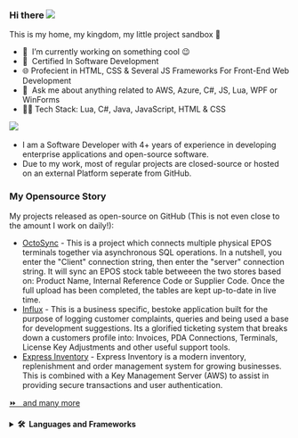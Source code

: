 ### Hi there <a href="http://www.Joelwoods.uk/"><img src="https://media.giphy.com/media/hvRJCLFzcasrR4ia7z/giphy.gif" width="25px"></a>
This is my home, my kingdom, my little project sandbox :rofl:

- 🔭 &nbsp;I’m currently working on something cool :wink:
- 🌱 &nbsp;Certified In Software Development
- 🌐 Profecient in HTML, CSS & Several JS Frameworks For Front-End Web Development
- 💬 &nbsp;Ask me about anything related to AWS, Azure, C#, JS, Lua, WPF or WinForms
- 👨‍💻 Tech Stack: Lua, C#, Java, JavaScript, HTML & CSS

![](https://komarev.com/ghpvc/?username=apollostudios0&color=dc143c&base84817)

- I am a Software Developer with 4+ years of experience in developing enterprise applications and open-source software.
- Due to my work, most of regular projects are closed-source or hosted on an external Platform seperate from GitHub.

### My Opensource Story
My projects released as open-source on GitHub (This is not even close to the amount I work on daily!):
- [OctoSync](https://github.com/NebulaFX/OctoSync) - This is a project which connects multiple physical EPOS terminals together via asynchronous SQL operations. In a nutshell, you enter the "Client" connection string, then enter the "server" connection string. It will sync an EPOS stock table betweeen the two stores based on: Product Name, Internal Reference Code or Supplier Code. Once the full upload has been completed, the tables are kept up-to-date in live time.
- [Influx](https://github.com/NebulaFX/PremierEPOS_InfluxTicketing) - This is a business specific, bestoke application built for the purpose of logging customer complaints, queries and being used a base for development suggestions. Its a glorified ticketing system that breaks down a customers profile into: Invoices, PDA Connections, Terminals, License Key Adjustments and other useful support tools.
-  [Express Inventory](https://github.com/NebulaFX/-In-Dev-Express-Inventory) - Express Inventory is a modern inventory, replenishment and order management system for growing businesses. This is combined with a Key Management Server (AWS) to assist in providing secure transactions and user authentication.

[⏩ &nbsp; and many more](https://github.com/NebulaFX?tab=repositories) 

<details>
  <summary><b>🛠️&nbsp;&nbsp;Languages&nbsp;and&nbsp;Frameworks&nbsp;</b></summary>
  <br/>
  <p align="left"> <a href="https://expressjs.com/" target="_blank"> <img src="https://w7.pngwing.com/pngs/925/447/png-transparent-express-js-node-js-javascript-mongodb-node-js-text-trademark-logo.png" alt="express" width="40" height="40"/> </a> <a href="https://cordova.apache.org/" target="_blank"> <a href="https://docs.microsoft.com/en-us/dotnet/csharp/" target="_blank"> <img src="https://pluralsight.imgix.net/paths/path-icons/csharp-e7b8fcd4ce.png" alt="c#" width="40" height="40"/> <a href="https://www.javascript.com/" target="_blank"> <img src="https://raw.githubusercontent.com/devicons/devicon/2ae2a900d2f041da66e950e4d48052658d850630/icons/javascript/javascript-plain.svg" alt="js" width="40" height="40"/> <a href="https://nodejs.org/en/" target="_blank"> <img src="https://pluralsight2.imgix.net/paths/images/nodejs-45adbe594d.png" alt="node" width="40" height="40"/></a>
</details>
